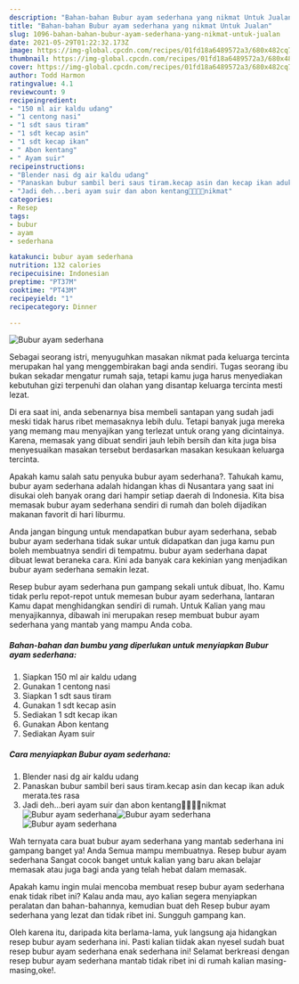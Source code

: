 ```yaml
---
description: "Bahan-bahan Bubur ayam sederhana yang nikmat Untuk Jualan"
title: "Bahan-bahan Bubur ayam sederhana yang nikmat Untuk Jualan"
slug: 1096-bahan-bahan-bubur-ayam-sederhana-yang-nikmat-untuk-jualan
date: 2021-05-29T01:22:32.173Z
image: https://img-global.cpcdn.com/recipes/01fd18a6489572a3/680x482cq70/bubur-ayam-sederhana-foto-resep-utama.jpg
thumbnail: https://img-global.cpcdn.com/recipes/01fd18a6489572a3/680x482cq70/bubur-ayam-sederhana-foto-resep-utama.jpg
cover: https://img-global.cpcdn.com/recipes/01fd18a6489572a3/680x482cq70/bubur-ayam-sederhana-foto-resep-utama.jpg
author: Todd Harmon
ratingvalue: 4.1
reviewcount: 9
recipeingredient:
- "150 ml air kaldu udang"
- "1 centong nasi"
- "1 sdt saus tiram"
- "1 sdt kecap asin"
- "1 sdt kecap ikan"
- " Abon kentang"
- " Ayam suir"
recipeinstructions:
- "Blender nasi dg air kaldu udang"
- "Panaskan bubur sambil beri saus tiram.kecap asin dan kecap ikan aduk merata.tes rasa"
- "Jadi deh...beri ayam suir dan abon kentang🤗🤤🤤🤤nikmat"
categories:
- Resep
tags:
- bubur
- ayam
- sederhana

katakunci: bubur ayam sederhana 
nutrition: 132 calories
recipecuisine: Indonesian
preptime: "PT37M"
cooktime: "PT43M"
recipeyield: "1"
recipecategory: Dinner

---
```



![Bubur ayam sederhana](https://img-global.cpcdn.com/recipes/01fd18a6489572a3/680x482cq70/bubur-ayam-sederhana-foto-resep-utama.jpg)

Sebagai seorang istri, menyuguhkan masakan nikmat pada keluarga tercinta merupakan hal yang menggembirakan bagi anda sendiri. Tugas seorang ibu bukan sekadar mengatur rumah saja, tetapi kamu juga harus menyediakan kebutuhan gizi terpenuhi dan olahan yang disantap keluarga tercinta mesti lezat.

Di era  saat ini, anda sebenarnya bisa membeli santapan yang sudah jadi meski tidak harus ribet memasaknya lebih dulu. Tetapi banyak juga mereka yang memang mau menyajikan yang terlezat untuk orang yang dicintainya. Karena, memasak yang dibuat sendiri jauh lebih bersih dan kita juga bisa menyesuaikan masakan tersebut berdasarkan masakan kesukaan keluarga tercinta. 



Apakah kamu salah satu penyuka bubur ayam sederhana?. Tahukah kamu, bubur ayam sederhana adalah hidangan khas di Nusantara yang saat ini disukai oleh banyak orang dari hampir setiap daerah di Indonesia. Kita bisa memasak bubur ayam sederhana sendiri di rumah dan boleh dijadikan makanan favorit di hari liburmu.

Anda jangan bingung untuk mendapatkan bubur ayam sederhana, sebab bubur ayam sederhana tidak sukar untuk didapatkan dan juga kamu pun boleh membuatnya sendiri di tempatmu. bubur ayam sederhana dapat dibuat lewat beraneka cara. Kini ada banyak cara kekinian yang menjadikan bubur ayam sederhana semakin lezat.

Resep bubur ayam sederhana pun gampang sekali untuk dibuat, lho. Kamu tidak perlu repot-repot untuk memesan bubur ayam sederhana, lantaran Kamu dapat menghidangkan sendiri di rumah. Untuk Kalian yang mau menyajikannya, dibawah ini merupakan resep membuat bubur ayam sederhana yang mantab yang mampu Anda coba.

<!--inarticleads1-->

##### Bahan-bahan dan bumbu yang diperlukan untuk menyiapkan Bubur ayam sederhana:

1. Siapkan 150 ml air kaldu udang
1. Gunakan 1 centong nasi
1. Siapkan 1 sdt saus tiram
1. Gunakan 1 sdt kecap asin
1. Sediakan 1 sdt kecap ikan
1. Gunakan  Abon kentang
1. Sediakan  Ayam suir




<!--inarticleads2-->

##### Cara menyiapkan Bubur ayam sederhana:

1. Blender nasi dg air kaldu udang
1. Panaskan bubur sambil beri saus tiram.kecap asin dan kecap ikan aduk merata.tes rasa
1. Jadi deh...beri ayam suir dan abon kentang🤗🤤🤤🤤nikmat
<img src="https://img-global.cpcdn.com/steps/03dabbf601c0da7b/160x128cq70/bubur-ayam-sederhana-langkah-memasak-3-foto.jpg" alt="Bubur ayam sederhana"><img src="https://img-global.cpcdn.com/steps/90debf1437a7b270/160x128cq70/bubur-ayam-sederhana-langkah-memasak-3-foto.jpg" alt="Bubur ayam sederhana"><img src="https://img-global.cpcdn.com/steps/095f06acd2c7982c/160x128cq70/bubur-ayam-sederhana-langkah-memasak-3-foto.jpg" alt="Bubur ayam sederhana">



Wah ternyata cara buat bubur ayam sederhana yang mantab sederhana ini gampang banget ya! Anda Semua mampu membuatnya. Resep bubur ayam sederhana Sangat cocok banget untuk kalian yang baru akan belajar memasak atau juga bagi anda yang telah hebat dalam memasak.

Apakah kamu ingin mulai mencoba membuat resep bubur ayam sederhana enak tidak ribet ini? Kalau anda mau, ayo kalian segera menyiapkan peralatan dan bahan-bahannya, kemudian buat deh Resep bubur ayam sederhana yang lezat dan tidak ribet ini. Sungguh gampang kan. 

Oleh karena itu, daripada kita berlama-lama, yuk langsung aja hidangkan resep bubur ayam sederhana ini. Pasti kalian tiidak akan nyesel sudah buat resep bubur ayam sederhana enak sederhana ini! Selamat berkreasi dengan resep bubur ayam sederhana mantab tidak ribet ini di rumah kalian masing-masing,oke!.

